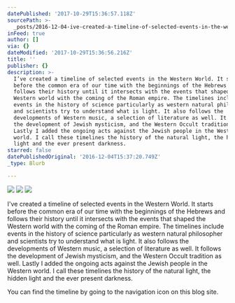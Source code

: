 ```yaml
---
datePublished: '2017-10-29T15:36:57.118Z'
sourcePath: >-
  _posts/2016-12-04-ive-created-a-timeline-of-selected-events-in-the-western-wo.md
inFeed: true
author: []
via: {}
dateModified: '2017-10-29T15:36:56.216Z'
title: ''
publisher: {}
description: >-
  I’ve created a timeline of selected events in the Western World. It starts
  before the common era of our time with the beginnings of the Hebrews and
  follows their history until it intersects with the events that shaped the
  Western world with the coming of the Roman empire. The timelines include
  events in the history of science particularly as western natural philosopher
  and scientists try to understand what is light. It also follows the
  developments of Western music, a selection of literature as well. It follows
  the development of Jewish mysticism, and the Western Occult tradition as well.
  Lastly I added the ongoing acts against the Jewish people in the Western
  world. I call these timelines the history of the natural light, the hidden
  light and the ever present darkness.
starred: false
datePublishedOriginal: '2016-12-04T15:37:20.749Z'
_type: Blurb

---
```

![](https://the-grid-user-content.s3-us-west-2.amazonaws.com/ec105183-dd1c-449c-893d-af903c483be8.jpg)
![](https://the-grid-user-content.s3-us-west-2.amazonaws.com/3f863ccb-fc53-4232-8830-ab8fe32da9d8.jpg)
![](https://the-grid-user-content.s3-us-west-2.amazonaws.com/144a91d3-6b10-4422-b5a6-78e0ac965732.jpg)

I've created a timeline of selected events in the Western World. It starts before the common era of our time with the beginnings of the Hebrews and follows their history until it intersects with the events that shaped the Western world with the coming of the Roman empire. The timelines include events in the history of science particularly as western natural philosopher and scientists try to understand what is light. It also follows the developments of Western music, a selection of literature as well. It follows the development of Jewish mysticism, and the Western Occult tradition as well. Lastly I added the ongoing acts against the Jewish people in the Western world. I call these timelines the history of the natural light, the hidden light and the ever present darkness.

You can find the timeline by going to the navigation icon on this blog site.
